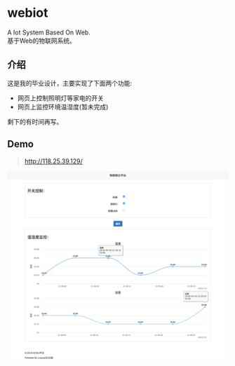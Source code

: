 # webiot
A Iot System Based On Web.  
基于Web的物联网系统。

## 介绍
这是我的毕业设计，主要实现了下面两个功能:

* 网页上控制照明灯等家电的开关
* 网页上监控环境温湿度(暂未完成)

剩下的有时间再写。

## Demo
> http://118.25.39.129/  

![Aaron Swartz](https://raw.githubusercontent.com/lyq1996/webiot/master/demo.png)
